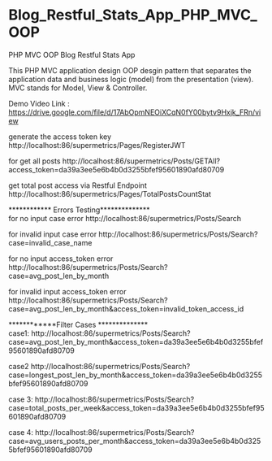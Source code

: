 # Blog_Restful_Stats_App_PHP_MVC_OOP
PHP MVC OOP Blog Restful Stats App

This PHP MVC application design OOP desgin pattern that separates the application data 
and business logic (model) from the presentation (view). MVC stands for Model, View & Controller. 

Demo Video Link : https://drive.google.com/file/d/17AbOpmNEOiXCqN0fY00bytv9Hxjk_FRn/view

generate the access token key
http://localhost:86/supermetrics/Pages/RegisterJWT


for get all posts
http://localhost:86/supermetrics/Posts/GETAll?access_token=da39a3ee5e6b4b0d3255bfef95601890afd80709

get total post access via Restful Endpoint 
http://localhost:86/supermetrics/Pages/TotalPostsCountStat

************ Errors Testing**************<br>
for no input case error
http://localhost:86/supermetrics/Posts/Search

for invalid input case error
http://localhost:86/supermetrics/Posts/Search?case=invalid_case_name

for no input access_token error
http://localhost:86/supermetrics/Posts/Search?case=avg_post_len_by_month

for invalid input access_token error
http://localhost:86/supermetrics/Posts/Search?case=avg_post_len_by_month&access_token=invalid_token_access_id


************Filter Cases **************<br>
case1:
http://localhost:86/supermetrics/Posts/Search?case=avg_post_len_by_month&access_token=da39a3ee5e6b4b0d3255bfef95601890afd80709

case2
http://localhost:86/supermetrics/Posts/Search?case=longest_post_len_by_month&access_token=da39a3ee5e6b4b0d3255bfef95601890afd80709

case 3:
http://localhost:86/supermetrics/Posts/Search?case=total_posts_per_week&access_token=da39a3ee5e6b4b0d3255bfef95601890afd80709

case 4:
http://localhost:86/supermetrics/Posts/Search?case=avg_users_posts_per_month&access_token=da39a3ee5e6b4b0d3255bfef95601890afd80709

